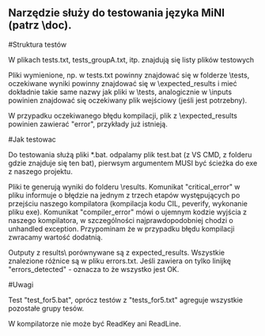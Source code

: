 ## Narzędzie służy do testowania języka MiNI (patrz \doc).

#Struktura testów

W plikach tests.txt, tests_groupA.txt, itp. znajdują się listy plików testowych
	
Pliki wymienione, np. w tests.txt powinny znajdować się w folderze \tests, oczekiwane wyniki powinny znajdować się w \expected_results i mieć dokładnie takie same nazwy jak pliki w \tests, analogicznie w \inputs powinien znajdować się oczekiwany plik wejściowy (jeśli jest potrzebny).
	
W przypadku oczekiwanego błędu kompilacji, plik z \expected_results powinien zawierać "error", przykłady już istnieją.
	
#Jak testowac
	
Do testowania służą pliki *.bat. odpalamy plik test.bat (z VS CMD, z folderu gdzie znajduje się ten bat), pierwsym argumentem MUSI być ścieżka do exe z naszego projektu.
	
Pliki te generują wyniki do folderu \results. Komunikat "critical_error" w pliku informuje o błędzie na jednym z trzech etapów występujących po przejściu naszego kompilatora (kompilacja kodu CIL, peverify, wykonanie pliku exe). Komunikat "compiler_error" mówi o ujemnym kodzie wyjścia z naszego kompilatora, w szczególności najprawdopodobniej chodzi o unhandled exception. Przypominam że w przypadku błędu kompilacji zwracamy wartość dodatnią.

Outputy z results\ porównywane są z expected_results\. Wszystkie znalezione różnice są w pliku errors.txt. Jeśli zawiera on tylko linijkę "errors_detected" - oznacza to że wszystko jest OK.

#Uwagi

Test "test_for5.bat", oprócz testów z "tests_for5.txt" agreguje wszystkie pozostałe grupy tesów.
	
W kompilatorze nie może być ReadKey ani ReadLine.
